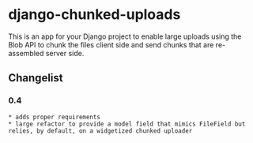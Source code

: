 # django-chunked-uploads

This is an app for your Django project to enable large uploads using the Blob API to chunk the files client side and send chunks that are re-assembled server side.


## Changelist

### 0.4
    * adds proper requirements
    * large refactor to provide a model field that mimics FileField but relies, by default, on a widgetized chunked uploader
